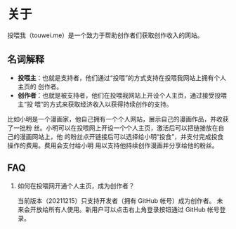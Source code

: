 # 关于

投喂我（touwei.me）是一个致力于帮助创作者们获取创作收入的网站。

## 名词解释

- **投喂主**：也就是支持者，他们通过“投喂”的方式支持在投喂我网站上拥有个人主页的
  创作者。
- **创作者**：也就是被支持者，他们在投喂我网站上开设个人主页，通过接受投喂主“投
  喂”的方式来获取经济收入以获得持续创作的支持。

比如小明是一个漫画家，他自己拥有一个个人网站，展示自己的漫画作品，并收获了一批粉
丝。小明可以在投喂网上开设一个个人主页，激活后可以把链接放在自己的漫画网站上，他
的粉丝点开链接后可以选择给小明“投食”，并支付完成投食操作的费用。费用会支付给小明
用以支持他持续创作漫画并分享给他的粉丝。

## FAQ

1. 如何在投喂网开通个人主页，成为创作者？

   当前版本（20211215）只支持开发者（拥有 GitHub 帐号）成为创作者。
   未来会开放给所有人使用。新用户可以点击右上角登录按钮通过 GitHub 帐号登录。
